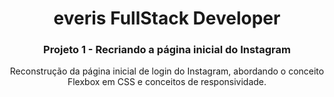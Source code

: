 <h1 align="center">everis FullStack Developer</h1>
<h3 align="center">Projeto 1 - Recriando a página inicial do Instagram</h3>
<p align="center">Reconstrução da página inicial de login do Instagram, abordando o conceito Flexbox em CSS e conceitos de responsividade.</p>
